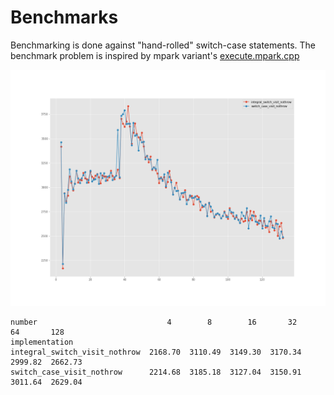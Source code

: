 
# Benchmarks

Benchmarking is done against "hand-rolled" switch-case statements. The benchmark problem is inspired by mpark variant's [execute.mpark.cpp](https://github.com/mpark/variant/blob/benchmark/visit.1/execute.mpark.cpp)

![benchmark graph](./benchmark_switch.png)

```
number                             4        8        16       32       64       128
implementation                                                                     
integral_switch_visit_nothrow  2168.70  3110.49  3149.30  3170.34  2999.82  2662.73
switch_case_visit_nothrow      2214.68  3185.18  3127.04  3150.91  3011.64  2629.04
```
